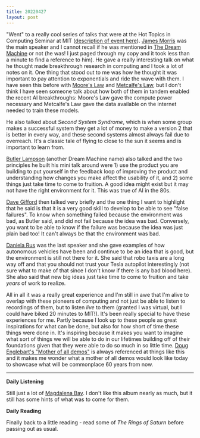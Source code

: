 ```yaml
---
title: 20220427
layout: post
---
```


"Went" to a really cool series of talks that were at the Hot Topics in Computing Seminar at MIT ([description of event here](https://www.csail.mit.edu/event/panel-discussion-lessons-breakthrough-cs-research)). [James Morris](https://en.wikipedia.org/wiki/James_H._Morris) was the main speaker and I cannot recall if he was mentioned in [The Dream Machine](https://www.goodreads.com/en/book/show/722412) or not (he was! I just paged through my copy and it took less than a minute to find a reference to him). He gave a really interesting talk on what he thought made breakthrough research in computing and I took a lot of notes on it. One thing that stood out to me was how he thought it was important to pay attention to exponentials and ride the wave with them. I have seen this before with [Moore's Law](https://en.wikipedia.org/wiki/Moore%27s_law) and [Metcalfe's Law](https://en.wikipedia.org/wiki/Metcalfe%27s_law), but I don't think I have seen someone talk about how both of them in tandem enabled the recent AI breakthroughs: Moore's Law gave the compute power necessary and Metcalfe's Law gave the data available on the internet needed to train these models. 

He also talked about *Second System Syndrome*, which is when some group makes a successful system they get a lot of money to make a version 2 that is better in every way, and these second systems almost always fail due to overreach. It's a classic tale of flying to close to the sun it seems and is important to learn from.

[Butler Lampson](https://en.wikipedia.org/wiki/Butler_Lampson) (another Dream Machine name) also talked and the two principles he built his mini talk around were 1) use the product you are building to put yourself in the feedback loop of improving the product and understanding how changes you make affect the usability of it, and 2) some things just take time to come to fruition. A good idea might exist but it may not have the right environment for it. This was true of AI in the 80s. 

[Dave Gifford](https://be.mit.edu/directory/david-gifford) then talked very briefly and the one thing I want to highlight that he said is that it is a very good skill to develop to be able to see "false failures". To know when something failed because the environment was bad, as Butler said, and did not fail because the idea was bad. Conversely, you want to be able to know if the failure was because the idea was just plain bad too! It can't always be that the environment was bad. 

[Daniela Rus](https://en.wikipedia.org/wiki/Daniela_L._Rus) was the last speaker and she gave examples of how autonomous vehicles have been and continue to be an idea that is good, but the environment is still not there for it. She said that robo taxis are a long way off and that you should not trust your Tesla autopilot interestingly (not sure what to make of that since I don't know if there is any bad blood here). She also said that new big ideas just take time to come to fruition and take *years* of work to realize.

All in all it was a really great experience and I'm still in awe that I'm alive to overlap with these pioneers of computing and not just be able to listen to recordings of them, but to listen *live* to them (granted I was virtual, but I could have biked 20 minutes to MIT!). It's been really special to have these experiences for me. Partly because I look up to these people as great inspirations for what can be done, but also for how short of time these things were done in. It's inspiring because it makes you want to imagine what sort of things we will be able to do in our lifetimes building off of their foundations given that they were able to do so much in so little time. [Doug Englebart's "Mother of all demos"](https://www.youtube.com/watch?v=yJDv-zdhzMY) is always referenced at things like this and it makes me wonder what a mother of all demos would look like today to showcase what will be commonplace 60 years from now. 

---

**Daily Listening**

Still just a lot of [Magdalena Bay](https://open.spotify.com/album/5OsXAPcYYYNTtkFuuB8TDc?si=Ev1fnbvHTcelvlPRbDhhhw). I don't like this album nearly as much, but it still has some hints of what was to come for them. 

**Daily Reading**

Finally back to a little reading - read some of *The Rings of Saturn* before passing out as usual. 